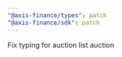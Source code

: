 ```yaml
---
"@axis-finance/types": patch
"@axis-finance/sdk": patch
---
```


Fix typing for auction list auction
